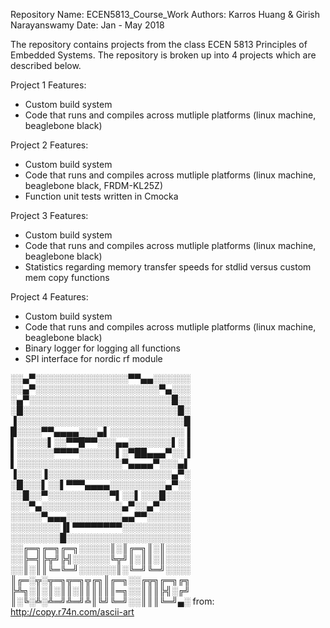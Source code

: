 Repository Name: ECEN5813_Course_Work
Authors: Karros Huang & Girish Narayanswamy
Date: Jan - May 2018

The repository contains projects from the class ECEN 5813 Principles of Embedded Systems.
The repository is broken up into 4 projects which are described below.

Project 1 Features:
- Custom build system
- Code that runs and compiles across mutliple platforms (linux machine, beaglebone black)

Project 2 Features:
- Custom build system
- Code that runs and compiles across mutliple platforms (linux machine, beaglebone black, FRDM-KL25Z)
- Function unit tests written in Cmocka

Project 3 Features:
- Custom build system
- Code that runs and compiles across mutliple platforms (linux machine, beaglebone black)
- Statistics regarding memory transfer speeds for stdlid versus custom mem copy functions 

Project 4 Features:
- Custom build system
- Code that runs and compiles across mutliple platforms (linux machine, beaglebone black)
- Binary logger for logging all functions
- SPI interface for nordic rf module


░░▄▀░░░░░░░░░░░░░░░▀▀▄▄░░░░░░    
░░▄▀░░░░░░░░░░░░░░░░░░░░▀▄░░░
░▄▀░░░░░░░░░░░░░░░░░░░░░░░█░░
░█░░░░░░░░░░░░░░░░░░░░░░░░░█░
▐░░░░░░░░░░░░░░░░░░░░░░░░░░░█
█░░░░▀▀▄▄▄▄░░░▄▌░░░░░░░░░░░░▐
▌░░░░░▌░░▀▀█▀▀░░░▄▄░░░░░░░▌░▐
▌░░░░░░▀▀▀▀░░░░░░▌░▀██▄▄▄▀░░▐
▌░░░░░░░░░░░░░░░░░▀▄▄▄▄▀░░░▄▌
▐░░░░▐░░░░░░░░░░░░░░░░░░░░▄▀░
░█░░░▌░░▌▀▀▀▄▄▄▄░░░░░░░░░▄▀░░
░░█░░▀░░░░░░░░░░▀▌░░▌░░░█░░░░
░░░▀▄░░░░░░░░░░░░░▄▀░░▄▀░░░░░
░░░░░▀▄▄▄░░░░░░░░░▄▄▀▀░░░░░░░
░░░░░░░░▐▌▀▀▀▀▀▀▀▀░░░░░░░░░░░
░░░░░░░░█░░░░░░░░░░░░░░░░░░░░
░░╔═╗╔═╗╔═╗░░░░░║░║╔═╗║░║░░░░
░░╠═╣╠╦╝╠╣░░░░░░╚╦╝║░║║░║░░░░
░░║░║║╚═╚═╝░░░░░░║░╚═╝╚═╝░░░░
║╔═░╦░╦═╗╦═╗╦╔╗║╔═╗░░╔╦╗╔═╗╔╗
╠╩╗░║░║░║║░║║║║║║═╗░░║║║╠╣░╔╝
║░╚░╩░╩═╝╩═╝╩║╚╝╚═╝░░║║║╚═╝▄░
from: http://copy.r74n.com/ascii-art
